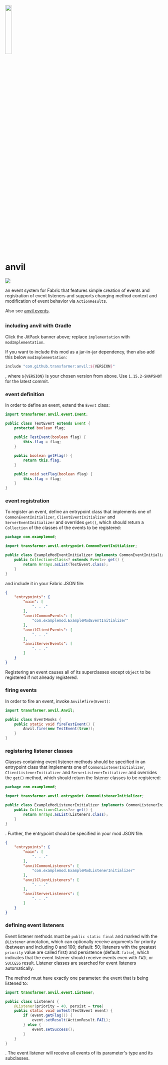 <img src="https://raw.githubusercontent.com/user11681/anvil/1.15.2/src/main/resources/assets/anvil/icon.png" width="20%"></img>

# anvil

[![](https://jitpack.io/v/transfarmer/anvil.svg)](https://jitpack.io/#transfarmer/anvil)

an event system for Fabric that features simple creation of events and registration of event listeners
and supports changing method context and modification of event behavior via `ActionResult`s.

Also see [anvil events](https://github.com/transfarmer/anvilevents).

##
### including anvil with Gradle
Click the JitPack banner above; replace `implementation` with `modImplementation`.

If you want to include this mod as a jar-in-jar dependency, then also add this below `modImplementation`:
```groovy
include "com.github.transfarmer:anvil:${VERSION}"
```
, where `${VERSION}` is your chosen version from above. Use `1.15.2-SNAPSHOT` for the latest commit.

### event definition
In order to define an event, extend the `Event` class:
```java
import transfarmer.anvil.event.Event;

public class TestEvent extends Event {
    protected boolean flag;
    
    public TestEvent(boolean flag) {
        this.flag = flag;
    }

    public boolean getFlag() {
        return this.flag;
    }

    public void setFlag(boolean flag) {
        this.flag = flag;
    }
}
```

### event registration
To register an event, define an entrypoint class that implements one of 
`CommonEventInitializer`, `ClientEventInitializer` and `ServerEventInitializer`
and overrides `get()`, which should return a `Collection` of the classes of the events to be registered:
```java
package com.examplemod;

import transfarmer.anvil.entrypoint.CommonEventInitializer;

public class ExampleModEventInitializer implements CommonEventInitializer {
    public Collection<Class<? extends Event>> get() {
        return Arrays.asList(TestEvent.class);
    }   
}
```
and include it in your Fabric JSON file:
```json
{
    "entrypoints": {
        "main": [
            ". . ."
        ],
        "anvilCommonEvents": [
            "com.examplemod.ExampleModEventInitializer"
        ],
        "anvilClientEvents": [
            ". . ."
        ],
        "anvilServerEvents": [
            ". . ."
        ]
    }
}
```
Registering an event causes all of its superclasses except `Object` to be registered if not already registered.

### firing events
In order to fire an event, invoke `Anvil#fire(Event)`:
```java
import transfarmer.anvil.Anvil;

public class EventHooks {
    public static void fireTestEvent() {
        Anvil.fire(new TestEvent(true));
    }
}
```

### registering listener classes
Classes containing event listener methods should be specified in an entrypoint class that implements one of
`CommonListenerInitializer`, `ClientListenerInitializer` and `ServerListenerInitializer`
and overrides the `get()` method, which should return the listener classes to be registered:
```java
package com.examplemod;

import transfarmer.anvil.entrypoint.CommonListenerInitializer;

public class ExampleModListenerInitializer implements CommonListenerInitializer {
    public Collection<Class<?>> get() {
        return Arrays.asList(Listeners.class);
    }   
}
```
. Further, the entrypoint should be specified in your mod JSON file:
```json
{
    "entrypoints": {
        "main": [
            ". . ."
        ],
        "anvilCommonListeners": [
            "com.examplemod.ExampleModListenerInitializer"
        ],
        "anvilClientListeners": [
            ". . ."
        ],
        "anvilServerListeners": [
            ". . ."
        ]           
    }
}
```

### defining event listeners
Event listener methods must be `public static final` and marked with the `@Listener` annotation,
which can optionally receive arguments for priority
(between and including 0 and 100; default: 50; listeners with the greatest `priority` value are called first)
and persistence (default: `false`), which indicates that the event listener should receive events
even with `FAIL` or `SUCCESS` result. Listener classes are searched for event listeners automatically.

The method must have exactly one parameter: the event that is being listened to:
```java
import transfarmer.anvil.event.Listener;

public class Listeners {
    @Listener(priority = 40, persist = true)
    public static void onTest(TestEvent event) {
        if (event.getFlag()) {
            event.setResult(ActionResult.FAIL);
        } else {
            event.setSuccess();
        }
    }
}
```
. The event listener will receive all events of its parameter's type and its subclasses.
